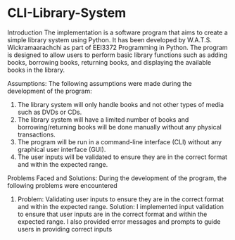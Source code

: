 # CLI-Library-System

Introduction
The implementation is a software program that aims to create a simple
library system using Python. It has been developed by W.A.T.S.
Wickramaarachchi as part of EEI3372 Programming in Python. The program
is designed to allow users to perform basic library functions such as adding
books, borrowing books, returning books, and displaying the available books
in the library.

Assumptions:
The following assumptions were made during the development of the
program:
1. The library system will only handle books and not other types of media such as DVDs or
CDs.
2. The library system will have a limited number of books and borrowing/returning books will
be done manually without any physical transactions.
3. The program will be run in a command-line interface (CLI) without any graphical user
interface (GUI).
4. The user inputs will be validated to ensure they are in the correct format and within the
expected range.

Problems Faced and Solutions:
During the development of the program, the following problems were
encountered
1. Problem: Validating user inputs to ensure they are in the correct format and within the
expected range. Solution: I implemented input validation to ensure that user inputs are in the
correct format and within the expected range. I also provided error messages and prompts to
guide users in providing correct inputs
